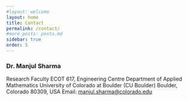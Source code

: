 ```yaml
---
#layout: welcome
layout: home
title: Contact
permalink: /contact/
#more_posts: posts.md
sidebar: true
order: 5
---
```


### Dr. Manjul Sharma
Research Faculty
ECOT 617, Engineering Centre
Department of Applied Mathematics
University of Colorado at Boulder (CU Boulder)
Boulder, Colorado 80309, USA
Email: manjul.sharma@colorado.edu

